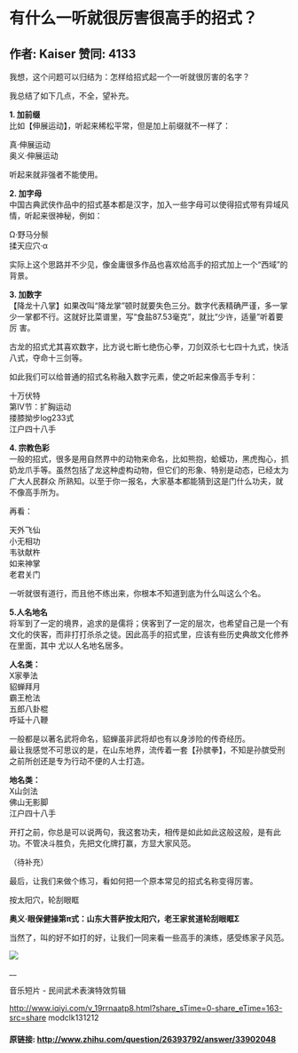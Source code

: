 # 有什么一听就很厉害很高手的招式？
## 作者: Kaiser  赞同: 4133
我想，这个问题可以归结为：怎样给招式起一个一听就很厉害的名字？  
  
我总结了如下几点，不全，望补充。  
  
**1\. 加前缀**   
比如【伸展运动】，听起来稀松平常，但是加上前缀就不一样了：  
  
真·伸展运动  
奥义·伸展运动  
  
听起来就非强者不能使用。  
  
  
**2\. 加字母**   
中国古典武侠作品中的招式基本都是汉字，加入一些字母可以使得招式带有异域风情，听起来很神秘，例如：  
  
Ω·野马分鬃  
揉天应穴·α  
  
实际上这个思路并不少见，像金庸很多作品也喜欢给高手的招式加上一个“西域”的背景。  
  
  
**3\. 加数字**   
【降龙十八掌】如果改叫“降龙掌”顿时就要失色三分。数字代表精确严谨，多一掌少一掌都不行。这就好比菜谱里，写“食盐87.53毫克”，就比“少许，适量”听着要厉
害。  
  
古龙的招式尤其喜欢数字，比方说七断七绝伤心拳，刀剑双杀七七四十九式，快活八式，夺命十三剑等。  
  
如此我们可以给普通的招式名称融入数字元素，使之听起来像高手专利：  
  
十万伏特  
第IV节：扩胸运动  
搂膝拗步log233式  
江户四十八手  
  
  
**4\. 宗教色彩**   
一般的招式，很多是用自然界中的动物来命名，比如熊抱，蛤蟆功，黑虎掏心，抓奶龙爪手等。虽然包括了龙这种虚构动物，但它们的形象、特别是动态，已经太为广大人民群众
所熟知。以至于你一报名，大家基本都能猜到这是门什么功夫，就不像高手所为。  
  
再看：  
  
天外飞仙  
小无相功  
韦驮献杵  
如来神掌  
老君关门  
  
一听就很有道行，而且他不练出来，你根本不知道到底为什么叫这么个名。  
  
  
**5.人名地名**   
将军到了一定的境界，追求的是儒将；侠客到了一定的层次，也希望自己是一个有文化的侠客，而非打打杀杀之徒。因此高手的招式里，应该有些历史典故文化修养在里面，其中
尤以人名地名居多。  
  
**人名类：**   
X家拳法  
貂蝉拜月  
霸王枪法  
五郎八卦棍  
呼延十八鞭  
  
一般都是以著名武将命名，貂蝉虽非武将却也有以身涉险的传奇经历。  
最让我感觉不可思议的是，在山东地界，流传着一套【孙膑拳】，不知是孙膑受刑之前所创还是专为行动不便的人士打造。  
  
**地名类：**   
X山剑法  
佛山无影脚  
江户四十八手  
  
开打之前，你总是可以说两句，我这套功夫，相传是如此如此这般这般，是有此功。不管决斗胜负，先把文化牌打赢，方显大家风范。  
  
（待补充）  
  
  
最后，让我们来做个练习，看如何把一个原本常见的招式名称变得厉害。  
  
按太阳穴，轮刮眼眶  
  
**奥义·眼保健操第π式：山东大菩萨按太阳穴，老王家贫道轮刮眼眶Σ**   
  
  
当然了，叫的好不如打的好，让我们一同来看一些高手的演练，感受练家子风范。  

![](http://pic3.qiyipic.com/image/20141117/e8/df/v_108714542_m_601.jpg)

 __

音乐短片 - 民间武术表演特效剪辑

http://www.iqiyi.com/v_19rrnaatp8.html?share_sTime=0-share_eTime=163-src=share
modclk131212

#### 原链接: http://www.zhihu.com/question/26393792/answer/33902048